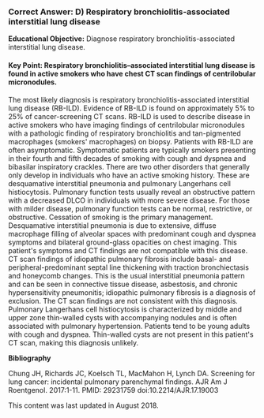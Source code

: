 
### Correct Answer: D) Respiratory bronchiolitis-associated interstitial lung disease 

**Educational Objective:** Diagnose respiratory bronchiolitis-associated interstitial lung disease.

#### **Key Point:** Respiratory bronchiolitis–associated interstitial lung disease is found in active smokers who have chest CT scan findings of centrilobular micronodules.

The most likely diagnosis is respiratory bronchiolitis-associated interstitial lung disease (RB-ILD). Evidence of RB-ILD is found on approximately 5% to 25% of cancer-screening CT scans. RB-ILD is used to describe disease in active smokers who have imaging findings of centrilobular micronodules with a pathologic finding of respiratory bronchiolitis and tan-pigmented macrophages (smokers' macrophages) on biopsy. Patients with RB-ILD are often asymptomatic. Symptomatic patients are typically smokers presenting in their fourth and fifth decades of smoking with cough and dyspnea and bibasilar inspiratory crackles. There are two other disorders that generally only develop in individuals who have an active smoking history. These are desquamative interstitial pneumonia and pulmonary Langerhans cell histiocytosis. Pulmonary function tests usually reveal an obstructive pattern with a decreased DLCO in individuals with more severe disease. For those with milder disease, pulmonary function tests can be normal, restrictive, or obstructive. Cessation of smoking is the primary management.
Desquamative interstitial pneumonia is due to extensive, diffuse macrophage filling of alveolar spaces with predominant cough and dyspnea symptoms and bilateral ground-glass opacities on chest imaging. This patient's symptoms and CT findings are not compatible with this disease.
CT scan findings of idiopathic pulmonary fibrosis include basal- and peripheral-predominant septal line thickening with traction bronchiectasis and honeycomb changes. This is the usual interstitial pneumonia pattern and can be seen in connective tissue disease, asbestosis, and chronic hypersensitivity pneumonitis; idiopathic pulmonary fibrosis is a diagnosis of exclusion. The CT scan findings are not consistent with this diagnosis.
Pulmonary Langerhans cell histiocytosis is characterized by middle and upper zone thin-walled cysts with accompanying nodules and is often associated with pulmonary hypertension. Patients tend to be young adults with cough and dyspnea. Thin-walled cysts are not present in this patient's CT scan, making this diagnosis unlikely.

**Bibliography**

Chung JH, Richards JC, Koelsch TL, MacMahon H, Lynch DA. Screening for lung cancer: incidental pulmonary parenchymal findings. AJR Am J Roentgenol. 2017:1-11. PMID: 29231759 doi:10.2214/AJR.17.19003

This content was last updated in August 2018.